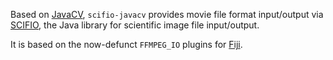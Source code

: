 Based on [JavaCV](http://code.google.com/p/javacv/), `scifio-javacv` provides
movie file format input/output via [SCIFIO](http://scif.io/), the Java library
for scientific image file input/output.

It is based on the now-defunct `FFMPEG_IO` plugins for [Fiji](http://fiji.sc/).
